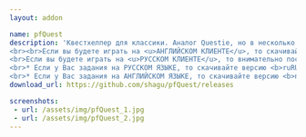```yaml
---
layout: addon

name: pfQuest
description: 'Квестхелпер для классики. Аналог Questie, но в несколько раз лучше. Оставляет отметки на карте мира, тем самым указывая вам, куда следует бежать для выполнения того или иного задания. На данный момент интерфейс на английском, как автор сделает возможность перевода мы сразу же переведем.
<br><br>Если вы будете играть на <u>АНГЛИЙСКОМ КЛИЕНТЕ</u>, то скачивайте версию <b>enUS</b>.
<br>Если вы будете играть на <u>РУССКОМ КЛИЕНТЕ</u>, то внимательно посмотрите на каком языке у Вас задания в игре!
<br>* Если у Вас задания на РУССКОМ ЯЗЫКЕ, то скачивайте версию <b>ruRU</b>.
<br>* Если у Вас задания на АНГЛИЙСКОМ ЯЗЫКЕ, то скачивайте версию <b>noLoc</b>.'
download_url: https://github.com/shagu/pfQuest/releases

screenshots:
 - url: /assets/img/pfQuest_1.jpg
 - url: /assets/img/pfQuest_2.jpg
---
```

